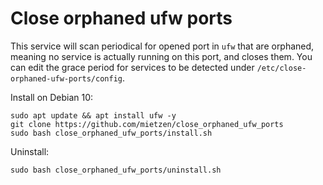 # Close orphaned ufw ports

This service will scan periodical for opened port in `ufw` that are orphaned, meaning no service is actually running on this port, and closes them.
You can edit the grace period for services to be detected under `/etc/close-orphaned-ufw-ports/config`.

Install on Debian 10:
```
sudo apt update && apt install ufw -y
git clone https://github.com/mietzen/close_orphaned_ufw_ports
sudo bash close_orphaned_ufw_ports/install.sh
```

Uninstall:
```
sudo bash close_orphaned_ufw_ports/uninstall.sh
```
